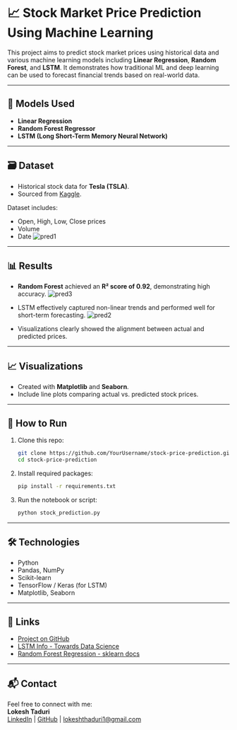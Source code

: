 # 📈 Stock Market Price Prediction Using Machine Learning

This project aims to predict stock market prices using historical data and various machine learning models including **Linear Regression**, **Random Forest**, and **LSTM**. It demonstrates how traditional ML and deep learning can be used to forecast financial trends based on real-world data.

---

## 🧠 Models Used

- **Linear Regression**
- **Random Forest Regressor**
- **LSTM (Long Short-Term Memory Neural Network)**

---

## 🗃️ Dataset

- Historical stock data for **Tesla (TSLA)**.
- Sourced from [Kaggle](https://www.kaggle.com/datasets/aspillai/tesla-stock-price-with-indicators-10-years/data).

Dataset includes:
- Open, High, Low, Close prices
- Volume
- Date
  ![pred1](https://github.com/user-attachments/assets/c7498f78-add4-44ab-86b0-ceba987e479d)


---

## 📊 Results

- **Random Forest** achieved an **R² score of 0.92**, demonstrating high accuracy.
  ![pred3](https://github.com/user-attachments/assets/461ccd22-407d-4f0f-b95b-dcadbce52e6b)

- LSTM effectively captured non-linear trends and performed well for short-term forecasting.
  ![pred2](https://github.com/user-attachments/assets/29758fc1-fbeb-451a-a6b7-c01e344d5f94)

- Visualizations clearly showed the alignment between actual and predicted prices.

---

## 📈 Visualizations

- Created with **Matplotlib** and **Seaborn**.
- Include line plots comparing actual vs. predicted stock prices.

---

## 🚀 How to Run

1. Clone this repo:
    ```bash
    git clone https://github.com/YourUsername/stock-price-prediction.git
    cd stock-price-prediction
    ```

2. Install required packages:
    ```bash
    pip install -r requirements.txt
    ```

3. Run the notebook or script:
    ```bash
    python stock_prediction.py
    ```

---

## 🛠️ Technologies

- Python
- Pandas, NumPy
- Scikit-learn
- TensorFlow / Keras (for LSTM)
- Matplotlib, Seaborn

---

## 📎 Links

- [Project on GitHub](https://github.com/YourUsername/stock-price-prediction)
- [LSTM Info - Towards Data Science](https://towardsdatascience.com/)
- [Random Forest Regression - sklearn docs](https://scikit-learn.org/stable/modules/generated/sklearn.ensemble.RandomForestRegressor.html)

---

## 📬 Contact

Feel free to connect with me:  
**Lokesh Taduri**  
[LinkedIn](https://linkedin.com/in/lokesh-taduri) | [GitHub](https://github.com/LokeshTaduri1) | lokeshthaduri1@gmail.com
